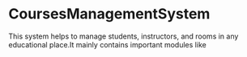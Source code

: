 # CoursesManagementSystem
This system helps to manage students, instructors, and rooms in any educational place.It mainly contains important modules like
